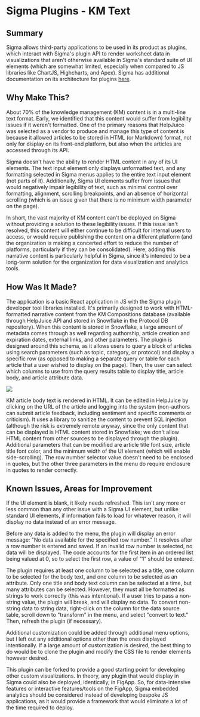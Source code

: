 # Sigma Plugins - KM Text

## Summary

Sigma allows third-party applications to be used in its product as plugins, which interact with Sigma's plugin API to render worksheet data in visualizations that aren't otherwise available in Sigma's standard suite of UI elements (which are somewhat limited, especially when compared to JS libraries like ChartJS, Highcharts, and Apex). Sigma has additional documentation on its architecture for plugins [here](https://help.sigmacomputing.com/hc/en-us/articles/4410322911123-Develop-Sigma-Plugins).

## Why Make This?

About 70% of the knowledge management (KM) content is in a multi-line text format. Early, we identified that this content would suffer from legibility issues if it weren't formatted. One of the primary reasons that HelpJuice was selected as a vendor to produce and manage this type of content is because it allowed articles to be stored in HTML (or Markdown) format, not only for display on its front-end platform, but also when the articles are accessed through its API.

Sigma doesn't have the ability to render HTML content in any of its UI elements. The text input element only displays unformatted text, and any formatting selected in Sigma menus applies to the entire text input element (not parts of it). Additionally, Sigma UI elements suffer from issues that would negatively impair legibility of text, such as minimal control over formatting, alignment, scrolling breakpoints, and an absence of horizontal scrolling (which is an issue given that there is no minimum width parameter on the page).

In short, the vast majority of KM content can't be deployed on Sigma without providing a solution to these legibility issues. If this issue isn't resolved, this content will either continue to be difficult for internal users to access, or would require publishing the content on a different platform (and the organization is making a concerted effort to reduce the number of platforms, particularly if they can be consolidated). Here, adding this narrative content is particularly helpful in Sigma, since it's intended to be a long-term solution for the organization for data visualization and analytics tools.

## How Was It Made?

The application is a basic React application in JS with the Sigma plugin developer tool libraries installed. It's primarily designed to work with HTML-formatted narrative content from the KM Compositions database (available through HelpJuice API and stored in Snowflake in the Protocol DB repository). When this content is stored in Snowflake, a large amount of metadata comes through as well regarding authorship, article creation and expiration dates, external links, and other parameters. The plugin is designed around this schema, as it allows users to query a block of articles using search parameters (such as topic, category, or protocol) and display a specific row (as opposed to making a separate query or table for each article that a user wished to display on the page). Then, the user can select which columns to use from the query results table to display title, article body, and article attribute data. 

![](https://files.slack.com/files-pri/TB8V36MDY-F05CCK506VD/image.png)

KM article body text is rendered in HTML. It can be edited in HelpJuice by clicking on the URL of the article and logging into the system (non-authors can submit article feedback, including sentiment and specific comments or criticism). It uses a library to sanitize the content to prevent SQL injection (although the risk is extremely remote anyway, since the only content that can be displayed is HTML content stored in Snowflake; we don't allow HTML content from other sources to be displayed through the plugin). Additional parameters that can be modified are article title font size, article title font color, and the minimum width of the UI element (which will enable side-scrolling). The row number selector value doesn't need to be enclosed in quotes, but the other three parameters in the menu do require enclosure in quotes to render correctly. 

## Known Issues, Areas for Improvement

If the UI element is blank, it likely needs refreshed. This isn't any more or less common than any other issue with a Sigma UI element, but unlike standard UI elements, if information fails to load for whatever reason, it will display no data instead of an error message.

Before any data is added to the menu, the plugin will display an error message: "No data available for the specified row number." It resolves after a row number is entered and saved. If an invalid row number is selected, no data will be displayed. The code accounts for the first item in an ordered list being valued at 0, so to select the first row, a value of "1" should be entered. 

The plugin requires at least one column to be selected as a title, one column to be selected for the body text, and one column to be selected as an attribute. Only one title and body text column can be selected at a time, but many attributes can be selected. However, they must all be formatted as strings to work correctly (this was intentional). If a user tries to pass a non-string value, the plugin will break, and will display no data. To convert non-string data to string data, right-click on the column for the data source table, scroll down to "transform" in the menu, and select "convert to text." Then, refresh the plugin (if necessary).

Additional customization could be added through additional menu options, but I left out any additional options other than the ones displayed intentionally. If a large amount of customization is desired, the best thing to do would be to clone the plugin and modify the CSS file to render elements however desired.

This plugin can be forked to provide a good starting point for developing other custom visualizations. In theory, any plugin that would display in Sigma could also be deployed, identically, in FigApp. So, for data-intensive features or interactive features/tools on the FigApp, Sigma embedded analytics should be considered instead of developing bespoke JS applications, as it would provide a framework that would eliminate a lot of the time required to deploy.
